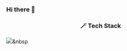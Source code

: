 ### Hi there 👋

<h3 align="center">🪄 Tech Stack</h3>

<img src="https://img.shields.io/badge/Csharp-512BD4?style=flat-square&logo=csharp&logoColor=white"/></a>&nbsp 


<!--
**Sam-Sangha-Lee/Sam-Sangha-Lee** is a ✨ _special_ ✨ repository because its `README.md` (this file) appears on your GitHub profile.

Here are some ideas to get you started:

- 🔭 I’m currently working on ...
- 🌱 I’m currently learning ...
- 👯 I’m looking to collaborate on ...
- 🤔 I’m looking for help with ...
- 💬 Ask me about ...
- 📫 How to reach me: ...
- 😄 Pronouns: ...
- ⚡ Fun fact: ...
-->
